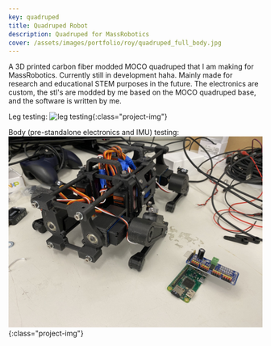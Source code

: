 ```yaml
---
key: quadruped
title: Quadruped Robot
description: Quadruped for MassRobotics
cover: /assets/images/portfolio/roy/quadruped_full_body.jpg
---
```


A 3D printed carbon fiber modded MOCO quadruped that I am making for MassRobotics. Currently still in development haha. Mainly made for research and educational STEM purposes in the future. The electronics are custom, the stl's are modded by me based on the MOCO quadruped base, and the software is written by me.

Leg testing:
![leg testing](/assets/images/portfolio/roy/quadruped_two_legs.gif){:class="project-img"}

Body (pre-standalone electronics and IMU) testing:
![body testing](/assets/images/portfolio/roy/quadruped_body.jpg){:class="project-img"}

